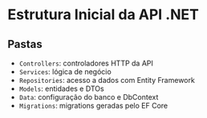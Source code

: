 # Estrutura Inicial da API .NET

## Pastas

- `Controllers`: controladores HTTP da API
- `Services`: lógica de negócio
- `Repositories`: acesso a dados com Entity Framework
- `Models`: entidades e DTOs
- `Data`: configuração do banco e DbContext
- `Migrations`: migrations geradas pelo EF Core
